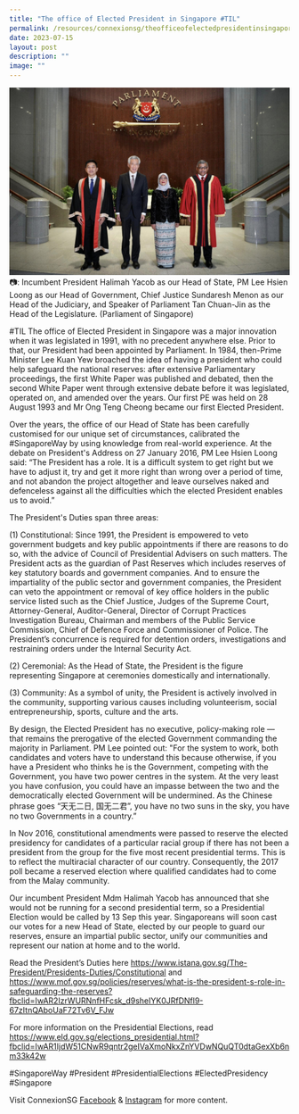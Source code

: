 ```yaml
---
title: "The office of Elected President in Singapore #TIL"
permalink: /resources/connexionsg/theofficeofelectedpresidentinsingapore/
date: 2023-07-15
layout: post
description: ""
image: ""
---
```

![](/images/connexionsg/2023/til%20elected%20president.jpg)
📷: Incumbent President Halimah Yacob as our Head of State, PM Lee Hsien Loong as our Head of Government, Chief Justice Sundaresh Menon as our Head of the Judiciary, and Speaker of Parliament Tan Chuan-Jin as the Head of the Legislature. (Parliament of Singapore)

#TIL The office of Elected President in Singapore was a major innovation when it was legislated in 1991, with no precedent anywhere else. Prior to that, our President had been appointed by Parliament. In 1984, then-Prime Minister Lee Kuan Yew broached the idea of having a president who could help safeguard the national reserves: after extensive Parliamentary proceedings, the first White Paper was published and debated, then the second White Paper went through extensive debate before it was legislated, operated on, and amended over the years. Our first PE was held on 28 August 1993 and Mr Ong Teng Cheong became our first Elected President.

Over the years, the office of our Head of State has been carefully customised for our unique set of circumstances, calibrated the #SingaporeWay by using knowledge from real-world experience. At the debate on President's Address on 27 January 2016, PM Lee Hsien Loong said: “The President has a role. It is a difficult system to get right but we have to adjust it, try and get it more right than wrong over a period of time, and not abandon the project altogether and leave ourselves naked and defenceless against all the difficulties which the elected President enables us to avoid.”

The President's Duties span three areas:

(1) Constitutional: Since 1991, the President is empowered to veto government budgets and key public appointments if there are reasons to do so, with the advice of Council of Presidential Advisers on such matters.
The President acts as the guardian of Past Reserves which includes reserves of key statutory boards and government companies. And to ensure the impartiality of the public sector and government companies, the President can veto the appointment or removal of key office holders in the public service listed such as the Chief Justice, Judges of the Supreme Court, Attorney-General, Auditor-General, Director of Corrupt Practices Investigation Bureau, Chairman and members of the Public Service Commission, Chief of Defence Force and Commissioner of Police. The President’s concurrence is required for detention orders, investigations and restraining orders under the Internal Security Act.

(2) Ceremonial: As the Head of State, the President is the figure representing Singapore at ceremonies domestically and internationally.

(3) Community: As a symbol of unity, the President is actively involved in the community, supporting various causes including volunteerism, social entrepreneurship, sports, culture and the arts.

By design, the Elected President has no executive, policy-making role — that remains the prerogative of the elected Government commanding the majority in Parliament. PM Lee pointed out: "For the system to work, both candidates and voters have to understand this because otherwise, if you have a President who thinks he is the Government, competing with the Government, you have two power centres in the system. At the very least you have confusion, you could have an impasse between the two and the democratically elected Government will be undermined. As the Chinese phrase goes “天无二日, 国无二君”, you have no two suns in the sky, you have no two Governments in a country.”

In Nov 2016, constitutional amendments were passed to reserve the elected presidency for candidates of a particular racial group if there has not been a president from the group for the five most recent presidential terms. This is to reflect the multiracial character of our country. Consequently, the 2017 poll became a reserved election where qualified candidates had to come from the Malay community.

Our incumbent President Mdm Halimah Yacob has announced that she would not be running for a second presidential term, so a Presidential Election would be called by 13 Sep this year. Singaporeans will soon cast our votes for a new Head of State, elected by our people to guard our reserves, ensure an impartial public sector, unify our communities and represent our nation at home and to the world.

Read the President’s Duties here 
https://www.istana.gov.sg/The-President/Presidents-Duties/Constitutional and https://www.mof.gov.sg/policies/reserves/what-is-the-president-s-role-in-safeguarding-the-reserves?fbclid=IwAR2IzrWURNnfHFcsk_d9sheIYK0JRfDNfl9-67zItnQAboUaF72Tv6V_FJw

For more information on the Presidential Elections, read 
https://www.eld.gov.sg/elections_presidential.html?fbclid=IwAR1IjdW51CNwR9qntr2geIVaXmoNkxZnYVDwNQuQT0dtaGexXb6nm33k42w

#SingaporeWay #President #PresidentialElections #ElectedPresidency #Singapore

Visit ConnexionSG <a target="_blank" href="https://www.facebook.com/ConnexionSG">Facebook</a> &amp; <a target="_blank" href="https://www.instagram.com/connexionsg/">Instagram</a> for more content.